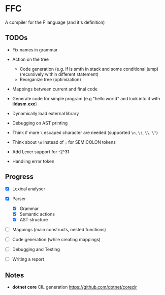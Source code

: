 # FFC
A compiler for the F language (and it's definition)

## TODOs
* Fix names in grammar
* Action on the tree 
	* Code generation (e.g. If is smth in stack and some conditional jump) (recursively within different statement)
	* Reorganize tree (optimization)
* Mappings between current and final code
* Generate code for simple program (e.g "hello world" and look into it with **ildasm.exe**)
* Dynamically load external library 

* Debugging on AST printing
* Think if more `\` escaped character are needed (supported `\n`, `\t`, `\\`, `\"`)
* Think about `\n` instead of `;` for SEMICOLON tokens
* Add Lexer support for -2^31

* Handling error token

## Progress

- [x] Lexical analyser
	
- [x] Parser
	- [x] Grammar	
	- [x] Semantic actions
	- [x] AST structure

- [ ] Mappings (main constructs, nested functions)

- [ ] Code generation (while creating mappings)

- [ ] Debugging and Testing

- [ ] Writing a report

## Notes

* **dotnet core** CIL generation https://github.com/dotnet/coreclr
